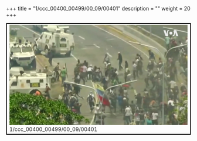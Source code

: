 +++
title = "1/ccc_00400_00499/00_09/00401"
description = ""
weight = 20
+++

<table style="border:2px solid black;max-width:800px;max-height:800px;" 
><tr><td>
<img class="center-fit-jpg"
src="/jpg_/aaa_20190430_NxaOmWaI8sI_00400.jpg">
1/ccc_00400_00499/00_09/00401
</img></td></tr></table>
